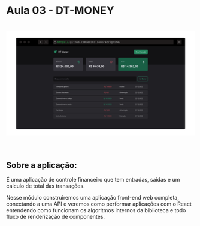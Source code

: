 # Aula 03 - DT-MONEY
<h1 align="center">
  <img alt="dt-money" src="./src/assets/dt-money.png" align="center" style="max-width: 100%;"/>
</h1>
<br>

## Sobre a aplicação:
É uma aplicação de controle financeiro que tem entradas, saídas e um calculo de total das transações.

Nesse módulo construiremos uma aplicação front-end web completa, conectando a uma API e veremos como performar aplicações com o React entendendo como funcionam os algoritmos internos da biblioteca e todo fluxo de renderização de componentes.



